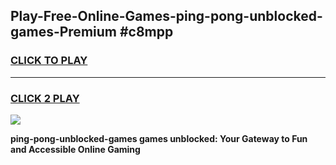 
## Play-Free-Online-Games-ping-pong-unblocked-games-Premium #c8mpp
<h3>
<a href="https://premium.freeplayer.one?title=ping-pong-unblocked-games&ref=8M">CLICK TO PLAY</a></h3>
<hr>

<h3>
<a href="https://premium.freeplayer.one?title=ping-pong-unblocked-games&ref=8M">CLICK 2 PLAY</a>
  
</h3>

<a href="https://premium.freeplayer.one?title=ping-pong-unblocked-games&ref=8M"><img src="https://clearcache.store/games.png"></a>


**ping-pong-unblocked-games games unblocked: Your Gateway to Fun and Accessible Online Gaming**
